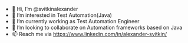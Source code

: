 - 👋 Hi, I’m @svitkinalexander
- 👀 I’m interested in Test Automation(Java)
- 🌱 I’m currently working as Test Automation Engineer
- 💞️ I’m looking to collaborate on Automation frameworks based on Java
- 📫 Reach me via https://www.linkedin.com/in/alexander-svitkin/

<!---
svitkinalexander/svitkinalexander is a ✨ special ✨ repository because its `README.md` (this file) appears on your GitHub profile.
You can click the Preview link to take a look at your changes.
--->

